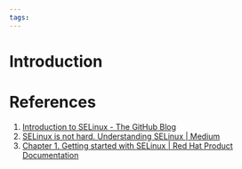 ```yaml
---
tags:
---
```

# Introduction

# References
1. [Introduction to SELinux - The GitHub Blog](https://github.blog/developer-skills/programming-languages-and-frameworks/introduction-to-selinux/)
2. [SELinux is not hard. Understanding SELinux | Medium](https://mihail-milev.medium.com/selinux-is-not-hard-selinux-is-hard-to-understand-2d957754ee43)
3. [Chapter 1. Getting started with SELinux | Red Hat Product Documentation](https://docs.redhat.com/en/documentation/red_hat_enterprise_linux/8/html/using_selinux/getting-started-with-selinux_using-selinux)